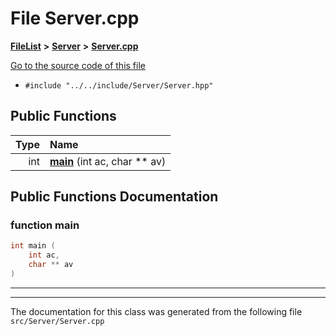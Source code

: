 

# File Server.cpp



[**FileList**](files.md) **>** [**Server**](dir_f6675a7e1cd1d6d7f6e5e9669ead62e8.md) **>** [**Server.cpp**](Server_8cpp.md)

[Go to the source code of this file](Server_8cpp_source.md)



* `#include "../../include/Server/Server.hpp"`





































## Public Functions

| Type | Name |
| ---: | :--- |
|  int | [**main**](#function-main) (int ac, char \*\* av) <br> |




























## Public Functions Documentation




### function main 

```C++
int main (
    int ac,
    char ** av
) 
```




<hr>

------------------------------
The documentation for this class was generated from the following file `src/Server/Server.cpp`

